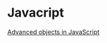 Javacript
=============

[Advanced objects in JavaScript](http://bjorn.tipling.com/advanced-objects-in-javascript)